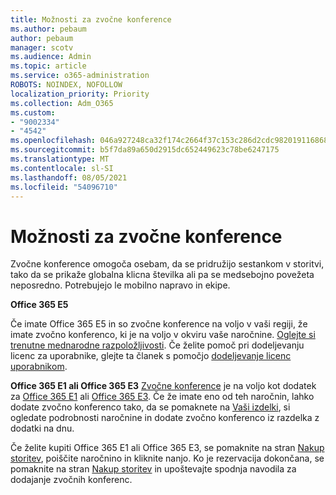 ```yaml
---
title: Možnosti za zvočne konference
ms.author: pebaum
author: pebaum
manager: scotv
ms.audience: Admin
ms.topic: article
ms.service: o365-administration
ROBOTS: NOINDEX, NOFOLLOW
localization_priority: Priority
ms.collection: Adm_O365
ms.custom:
- "9002334"
- "4542"
ms.openlocfilehash: 046a927248ca32f174c2664f37c153c286d2cdc982019116868bd0c2e85fe063
ms.sourcegitcommit: b5f7da89a650d2915dc652449623c78be6247175
ms.translationtype: MT
ms.contentlocale: sl-SI
ms.lasthandoff: 08/05/2021
ms.locfileid: "54096710"
---
```

# <a name="options-for-audio-conferencing"></a>Možnosti za zvočne konference

Zvočne konference omogoča osebam, da se pridružijo sestankom v storitvi, tako da se prikaže globalna klicna številka ali pa se medsebojno povežeta neposredno. Potrebujejo le mobilno napravo in ekipe.

**Office 365 E5**

Če imate Office 365 E5 in so zvočne konference na voljo v vaši regiji, že imate zvočno konferenco, ki je na voljo v okviru vaše naročnine. [Oglejte si trenutne mednarodne razpoložljivosti](https://go.microsoft.com/fwlink/p/?LinkID=839556). Če želite pomoč pri dodeljevanju licenc za uporabnike, glejte ta članek s pomočjo [dodeljevanje licenc uporabnikom](https://docs.microsoft.com/microsoft-365/admin/manage/assign-licenses-to-users).

**Office 365 E1 ali Office 365 E3**
[Zvočne konference](https://docs.microsoft.com/microsoftteams/audio-conferencing-in-office-365) je na voljo kot dodatek za [Office 365 E1](https://www.microsoft.com/microsoft-365/business/office-365-enterprise-e1-business-software) ali [Office 365 E3](https://www.microsoft.com/microsoft-365/business/office-365-enterprise-e3-business-software).  Če že imate eno od teh naročnin, lahko dodate zvočno konferenco tako, da se pomaknete na [Vaši izdelki](https://go.microsoft.com/fwlink/p/?linkid=842054), si ogledate podrobnosti naročnine in dodate zvočno konferenco iz razdelka z dodatki na dnu.

Če želite kupiti Office 365 E1 ali Office 365 E3, se pomaknite na stran [Nakup storitev](https://go.microsoft.com/fwlink/p/?linkid=868433), poiščite naročnino in kliknite nanjo.  Ko je rezervacija dokončana, se pomaknite na stran [Nakup storitev](https://go.microsoft.com/fwlink/p/?linkid=868433) in upoštevajte spodnja navodila za dodajanje zvočnih konferenc.
